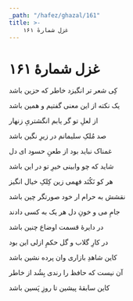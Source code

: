 ```yaml
---
_path: "/hafez/ghazal/161"
title: >-
    غزل شمارهٔ ۱۶۱
---
```

# غزل شمارهٔ ۱۶۱

<div class="b" id="bn1"><div class="m1"><p>کِی شعر تر انگیزد خاطر که حزین باشد</p></div>
<div class="m2"><p>یک نکته از این معنی گفتیم و همین باشد</p></div></div>
<div class="b" id="bn2"><div class="m1"><p>از لعلِ تو گر یابم انگشتریِ زنهار</p></div>
<div class="m2"><p>صد مُلکِ سلیمانم در زیرِ نگین باشد</p></div></div>
<div class="b" id="bn3"><div class="m1"><p>غمناک نباید بود از طعنِ حسود ای دل</p></div>
<div class="m2"><p>شاید که چو وابینی خیرِ تو در این باشد</p></div></div>
<div class="b" id="bn4"><div class="m1"><p>هر کو نَکُنَد فهمی زین کِلکِ خیال انگیز</p></div>
<div class="m2"><p>نقشش به حرام ار خود صورتگر چین باشد</p></div></div>
<div class="b" id="bn5"><div class="m1"><p>جامِ می و خونِ دل هر یک به کسی دادند</p></div>
<div class="m2"><p>در دایرهٔ قسمت اوضاع چنین باشد</p></div></div>
<div class="b" id="bn6"><div class="m1"><p>در کارِ گلاب و گل حکمِ ازلی این بود</p></div>
<div class="m2"><p>کاین شاهدِ بازاری وان پرده نشین باشد</p></div></div>
<div class="b" id="bn7"><div class="m1"><p>آن نیست که حافظ را رندی بِشُد از خاطر</p></div>
<div class="m2"><p>کاین سابقهٔ پیشین تا روزِ پَسین باشد</p></div></div>
